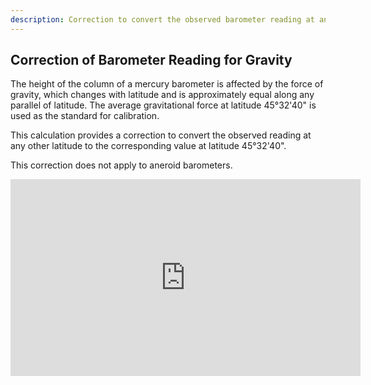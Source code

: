 ```yaml
---
description: Correction to convert the observed barometer reading at any other latitude to the corresponding value at standard calibration latitude 45°32'40". 
---
```

## Correction of Barometer Reading for Gravity
The height of the column of a mercury barometer is affected by the force of gravity, which changes with latitude and is approximately equal along any parallel of latitude. The average gravitational force at latitude 45°32'40" is used as the standard for calibration.

This calculation provides a correction to convert the observed reading at any other latitude to the corresponding value at latitude 45°32'40".

This correction does not apply to aneroid barometers.

<iframe width="560" height="315" src="https://www.youtube.com/embed/QxaQpa87PHo" title="YouTube video player" frameborder="0" allow="accelerometer; autoplay; clipboard-write; encrypted-media; gyroscope; picture-in-picture" allowfullscreen></iframe>
